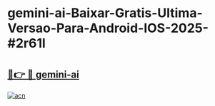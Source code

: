 # gemini-ai-Baixar-Gratis-Ultima-Versao-Para-Android-IOS-2025-#2r61l

# <h2><a href="https://ainizakaria.my?title=gemini-ai&ref=22M">🔗👉 🔴 gemini-ai</a></h2>

[![acn](https://github.com/user-attachments/assets/0f9c940e-d8b0-45ae-aac7-cd30a18b3e1c)](https://ainizakaria.my?title=gemini-ai&ref=22M)

